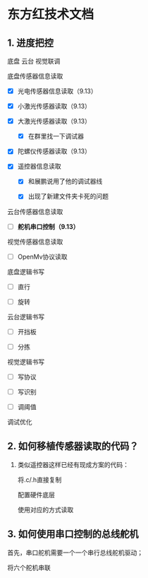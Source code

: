 # 东方红技术文档

## 1. 进度把控

底盘 云台 视觉联调

底盘传感器信息读取

- [x] 光电传感器信息读取（9.13）

- [x] 小激光传感器读取（9.13）

- [x] 大激光传感器读取（9.13）
  
  - [x] 在群里找一下调试器

- [x] 陀螺仪传感器读取（9.13）

- [x] 遥控器信息读取
  
  - [x] 和展鹏说用了他的调试器线
  
  - [x] 出现了新建文件夹卡死的问题

云台传感器信息读取

- [ ] **舵机串口控制（9.13）**

视觉传感器信息读取

- [ ] OpenMv协议读取

底盘逻辑书写

- [ ] 直行

- [ ] 旋转

云台逻辑书写

- [ ] 开挡板

- [ ] 分拣

视觉逻辑书写

- [ ] 写协议

- [ ] 写识别

- [ ] 调阈值

调试优化

## 2. 如何移植传感器读取的代码？

1. 类似遥控器这样已经有现成方案的代码：
   
   将.c/.h直接复制
   
   配置硬件底层
   
   使用对应的方式读取

## 3. 如何使用串口控制的总线舵机

首先，串口舵机需要一个一个串行总线舵机驱动；

将六个舵机串联
